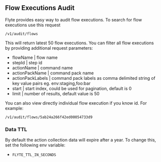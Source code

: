 ## Flow Executions Audit
Flyte provides easy way to audit flow executions. To search for flow executions use this request
```
/v1/audit/flows
```

This will return latest 50 flow executions. You can filter all flow executions by providing additional request parameters:
- flowName | flow name
- stepId | step id
- actionName | command name
- actionPackName | command pack name
- actionPackLabels | command pack labels as comma delimited string of key value pairs eg. env:staging,foo:bar
- start | start index, could be used for pagination, default is 0
- limit | number of results, default value is 50

You can also view directly individual flow execution if you know id. For example:
```
/v1/audit/flows/5ab24a266f42ed00054733d9
```

### Data TTL

By default the action collection data will expire after a year. To change this, set the following env variable:

- `FLYTE_TTL_IN_SECONDS`
